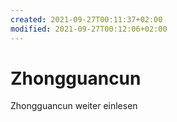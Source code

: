 ```yaml
---
created: 2021-09-27T00:11:37+02:00
modified: 2021-09-27T00:12:06+02:00
---
```


# Zhongguancun

Zhongguancun weiter einlesen